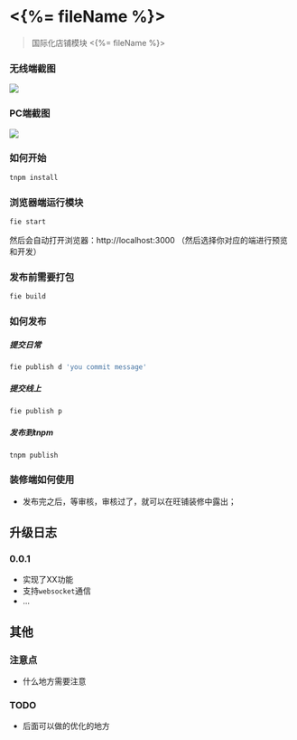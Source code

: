 # <{%= fileName %}>

> 国际化店铺模块 <{%= fileName %}>

### 无线端截图

![](https://img.alicdn.com/tps/TB1GTEtLXXXXXbOXVXXXXXXXXXX-1544-2700.jpg_640x640)

### PC端截图

![](https://img.alicdn.com/tps/TB1GTEtLXXXXXbOXVXXXXXXXXXX-1544-2700.jpg_640x640)

### 如何开始

```bash
tnpm install
```


### 浏览器端运行模块

```bash
fie start
```

然后会自动打开浏览器：http://localhost:3000 （然后选择你对应的端进行预览和开发）

### 发布前需要打包

```bash
fie build
```

### 如何发布

##### 提交日常
```bash
fie publish d 'you commit message'
```

##### 提交线上
```bash
fie publish p
```

##### 发布到tnpm
```bash
tnpm publish
```

### 装修端如何使用

- 发布完之后，等审核，审核过了，就可以在旺铺装修中露出；

## 升级日志


### 0.0.1

- 实现了XX功能
- 支持`websocket`通信
- ...


## 其他

### 注意点

- 什么地方需要注意

### TODO

- 后面可以做的优化的地方
